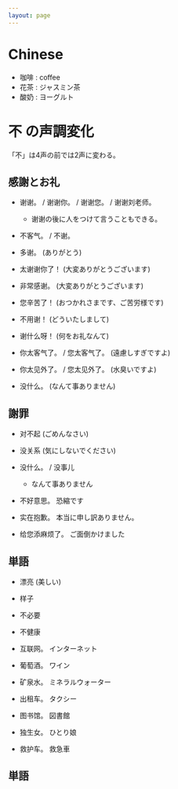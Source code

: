 ```yaml
---
layout: page
---
```


# Chinese

* 咖啡 : coffee
* 花茶 : ジャスミン茶
* 酸奶 : ヨーグルト

# 不 の声調変化

「不」は4声の前では2声に変わる。

## 感謝とお礼

* 谢谢。 / 谢谢你。 / 谢谢您。 / 谢谢刘老师。
    * 谢谢の後に人をつけて言うこともできる。
* 不客气。 / 不谢。

* 多谢。 (ありがとう)
* 太谢谢你了！  (大変ありがとうございます)
* 非常感谢。 (大変ありがとうございます)
* 您辛苦了！ (おつかれさまです、ご苦労様です)

* 不用谢！ (どういたしまして)
* 谢什么呀！ (何をお礼なんて)
* 你太客气了。 / 您太客气了。 (遠慮しすぎですよ)
* 你太见外了。 / 您太见外了。 (水臭いですよ)
* 没什么。 (なんて事ありません)

## 謝罪

* 对不起 (ごめんなさい)
* 没关系 (気にしないでください)

* 没什么。 / 没事儿
    * なんて事ありません

* 不好意思。 恐縮です
* 实在抱歉。 本当に申し訳ありません。
* 给您添麻烦了。 ご面倒かけました

## 単語

* 漂亮 (美しい)
* 样子
* 不必要
* 不健康 

* 互联网。 インターネット
* 葡萄酒。 ワイン
* 矿泉水。 ミネラルウォーター
* 出租车。 タクシー
* 图书馆。 図書館
* 独生女。 ひとり娘
* 救护车。 救急車

## 単語
